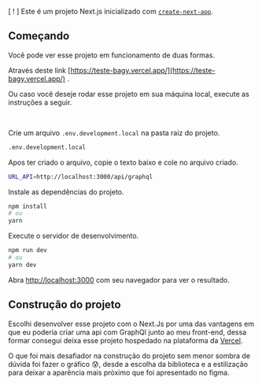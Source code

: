 [ ! ] Este é um projeto Next.js inicializado com [`create-next-app`](https://github.com/vercel/next.js/tree/canary/packages/create-next-app).

## Começando

Você pode ver esse projeto em funcionamento de duas formas.

Através deste link [https://teste-bagy.vercel.app/](https://teste-bagy.vercel.app/) .

Ou caso você deseje rodar esse projeto em sua máquina local, execute as instruções a seguir.

<br>

Crie um arquivo <code>.env.development.local</code> na pasta raiz do projeto.
```bash
.env.development.local
```
Apos ter criado o arquivo, copie o texto baixo e cole no arquivo criado.
```bash
URL_API=http://localhost:3000/api/graphql
```

Instale as dependências do projeto.

```bash
npm install
# ou
yarn
```

Execute o servidor de desenvolvimento.

```bash
npm run dev
# ou
yarn dev
```

Abra [http://localhost:3000](http://localhost:3000) com seu navegador para ver o resultado.

## Construção do projeto

Escolhi desenvolver esse projeto com o Next.Js por uma das vantagens em que eu poderia criar uma api com GraphQl junto ao meu front-end, dessa formar consegui deixa esse projeto hospedado na plataforma da [Vercel](https://vercel.com/).

O que foi mais desafiador na construção do projeto sem menor sombra de dúvida foi fazer o gráfico :cold_sweat:, 
desde a escolha da biblioteca e a estilização para deixar a aparência mais próximo que foi apresentado no figma.

